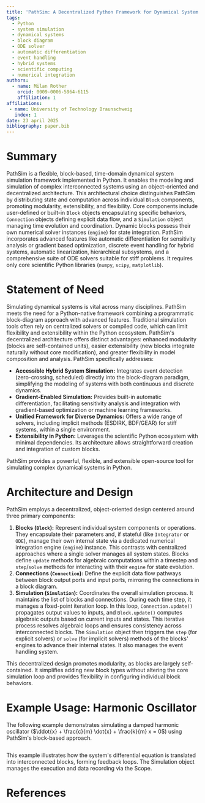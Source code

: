 ```yaml
---
title: 'PathSim: A Decentralized Python Framework for Dynamical System Simulation'
tags:
  - Python
  - system simulation
  - dynamical systems
  - block diagram
  - ODE solver
  - automatic differentiation
  - event handling
  - hybrid systems
  - scientific computing
  - numerical integration
authors:
  - name: Milan Rother
    orcid: 0009-0006-5964-6115 
    affiliation: 1 
affiliations:
 - name: University of Technology Braunschweig
   index: 1
date: 23 april 2025
bibliography: paper.bib 
---
```


# Summary

PathSim is a flexible, block-based, time-domain dynamical system simulation framework implemented in Python. It enables the modeling and simulation of complex interconnected systems using an object-oriented and decentralized architecture. This architectural choice distinguishes PathSim by distributing state and computation across individual `Block` components, promoting modularity, extensibility, and flexibility. Core components include user-defined or built-in `Block` objects encapsulating specific behaviors, `Connection` objects defining explicit data flow, and a `Simulation` object managing time evolution and coordination. Dynamic blocks possess their own numerical solver instances (`engine`) for state integration. PathSim incorporates advanced features like automatic differentiation for sensitivity analysis or gradient based optimization, discrete event handling for hybrid systems, automatic linearization, hierarchical subsystems, and a comprehensive suite of ODE solvers suitable for stiff problems. It requires only core scientific Python libraries (`numpy`, `scipy`, `matplotlib`).

# Statement of Need

Simulating dynamical systems is vital across many disciplines. PathSim meets the need for a Python-native framework combining a programmatic block-diagram approach with advanced features. Traditional simulation tools often rely on centralized solvers or compiled code, which can limit flexibility and extensibility within the Python ecosystem. PathSim's decentralized architecture offers distinct advantages: enhanced modularity (blocks are self-contained units), easier extensibility (new blocks integrate naturally without core modification), and greater flexibility in model composition and analysis. PathSim specifically addresses:

* **Accessible Hybrid System Simulation:** Integrates event detection (zero-crossing, scheduled) directly into the block-diagram paradigm, simplifying the modeling of systems with both continuous and discrete dynamics.
* **Gradient-Enabled Simulation:** Provides built-in automatic differentiation, facilitating sensitivity analysis and integration with gradient-based optimization or machine learning frameworks.
* **Unified Framework for Diverse Dynamics:** Offers a wide range of solvers, including implicit methods (ESDIRK, BDF/GEAR) for stiff systems, within a single environment.
* **Extensibility in Python:** Leverages the scientific Python ecosystem with minimal dependencies. Its architecture allows straightforward creation and integration of custom blocks.

PathSim provides a powerful, flexible, and extensible open-source tool for simulating complex dynamical systems in Python.

# Architecture and Design

PathSim employs a decentralized, object-oriented design centered around three primary components:

1.  **Blocks (`Block`):** Represent individual system components or operations. They encapsulate their parameters and, if stateful (like `Integrator` or `ODE`), manage their own internal state via a dedicated numerical integration engine (`engine`) instance. This contrasts with centralized approaches where a single solver manages all system states. Blocks define `update` methods for algebraic computations within a timestep and `step`/`solve` methods for interacting with their `engine` for state evolution.
2.  **Connections (`Connection`):** Define the explicit data flow pathways between block output ports and input ports, mirroring the connections in a block diagram.
3.  **Simulation (`Simulation`):** Coordinates the overall simulation process. It maintains the list of blocks and connections. During each time step, it manages a fixed-point iteration loop. In this loop, `Connection.update()` propagates output values to inputs, and `Block.update()` computes algebraic outputs based on current inputs and states. This iterative process resolves algebraic loops and ensures consistency across interconnected blocks. The `Simulation` object then triggers the `step` (for explicit solvers) or `solve` (for implicit solvers) methods of the blocks' engines to advance their internal states. It also manages the event handling system.

This decentralized design promotes modularity, as blocks are largely self-contained. It simplifies adding new block types without altering the core simulation loop and provides flexibility in configuring individual block behaviors.

# Example Usage: Harmonic Oscillator

The following example demonstrates simulating a damped harmonic oscillator ($\ddot{x} + \frac{c}{m} \dot{x} + \frac{k}{m} x = 0$) using PathSim's block-based approach.

```python


```

This example illustrates how the system's differential equation is translated into interconnected blocks, forming feedback loops. The Simulation object manages the execution and data recording via the Scope.


# References

